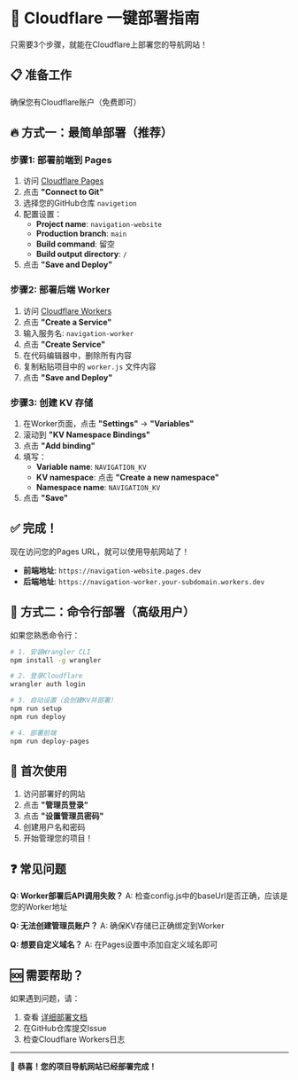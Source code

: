 # 🚀 Cloudflare 一键部署指南

只需要3个步骤，就能在Cloudflare上部署您的导航网站！

## 📋 准备工作

确保您有Cloudflare账户（免费即可）

## 🔥 方式一：最简单部署（推荐）

### 步骤1: 部署前端到 Pages
1. 访问 [Cloudflare Pages](https://pages.cloudflare.com/)
2. 点击 **"Connect to Git"**
3. 选择您的GitHub仓库 `navigetion`
4. 配置设置：
   - **Project name**: `navigation-website`
   - **Production branch**: `main`
   - **Build command**: 留空
   - **Build output directory**: `/`
5. 点击 **"Save and Deploy"**

### 步骤2: 部署后端 Worker
1. 访问 [Cloudflare Workers](https://workers.cloudflare.com/)
2. 点击 **"Create a Service"**
3. 输入服务名: `navigation-worker`
4. 点击 **"Create Service"**
5. 在代码编辑器中，删除所有内容
6. 复制粘贴项目中的 `worker.js` 文件内容
7. 点击 **"Save and Deploy"**

### 步骤3: 创建 KV 存储
1. 在Worker页面，点击 **"Settings"** → **"Variables"**
2. 滚动到 **"KV Namespace Bindings"**
3. 点击 **"Add binding"**
4. 填写：
   - **Variable name**: `NAVIGATION_KV`
   - **KV namespace**: 点击 **"Create a new namespace"**
   - **Namespace name**: `NAVIGATION_KV`
5. 点击 **"Save"**

## ✅ 完成！

现在访问您的Pages URL，就可以使用导航网站了！

- **前端地址**: `https://navigation-website.pages.dev`
- **后端地址**: `https://navigation-worker.your-subdomain.workers.dev`

## 🔧 方式二：命令行部署（高级用户）

如果您熟悉命令行：

```bash
# 1. 安装Wrangler CLI
npm install -g wrangler

# 2. 登录Cloudflare
wrangler auth login

# 3. 自动设置（会创建KV并部署）
npm run setup
npm run deploy

# 4. 部署前端
npm run deploy-pages
```

## 🎯 首次使用

1. 访问部署好的网站
2. 点击 **"管理员登录"**
3. 点击 **"设置管理员密码"**
4. 创建用户名和密码
5. 开始管理您的项目！

## ❓ 常见问题

**Q: Worker部署后API调用失败？**
A: 检查config.js中的baseUrl是否正确，应该是您的Worker地址

**Q: 无法创建管理员账户？**
A: 确保KV存储已正确绑定到Worker

**Q: 想要自定义域名？**
A: 在Pages设置中添加自定义域名即可

## 🆘 需要帮助？

如果遇到问题，请：
1. 查看 [详细部署文档](DEPLOYMENT.md)
2. 在GitHub仓库提交Issue
3. 检查Cloudflare Workers日志

---

🎉 **恭喜！您的项目导航网站已经部署完成！** 